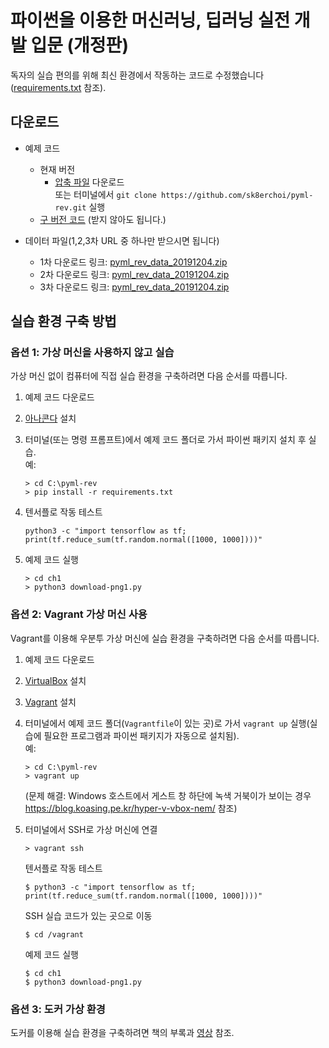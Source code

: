 # 파이썬을 이용한 머신러닝, 딥러닝 실전 개발 입문 (개정판)

독자의 실습 편의를 위해 최신 환경에서 작동하는 코드로 수정했습니다([requirements.txt](requirements.txt) 참조).

## 다운로드

- 예제 코드
  - 현재 버전
      - [압축 파일](https://github.com/sk8erchoi/pyml-rev/archive/refs/heads/main.zip) 다운로드  
         또는 터미널에서 `git clone https://github.com/sk8erchoi/pyml-rev.git` 실행
  - [구 버전 코드](https://drive.google.com/uc?export=download&id=17YpSzwuQzuR79d48EiNmAu1uCeJwAkX1) (받지 않아도 됩니다.)

- 데이터 파일(1,2,3차 URL 중 하나만 받으시면 됩니다)
  - 1차 다운로드 링크: [pyml_rev_data_20191204.zip](https://drive.google.com/uc?export=download&id=1FEGuJTOwFaz1Zz3gRSIXV-Y-HCMf1-1U)
  - 2차 다운로드 링크: [pyml_rev_data_20191204.zip](https://drive.google.com/uc?export=download&id=1eGFjTtwqJWobqz_kvs84Wya411lcHLsX)
  - 3차 다운로드 링크: [pyml_rev_data_20191204.zip](https://drive.google.com/uc?export=download&id=1NxsNavBodYFMRapqQ43AHeBb_9Ks8zwE)

## 실습 환경 구축 방법

### 옵션 1: 가상 머신을 사용하지 않고 실습

가상 머신 없이 컴퓨터에 직접 실습 환경을 구축하려면 다음 순서를 따릅니다.
  1. 예제 코드 다운로드
  1. [아나콘다](https://www.anaconda.com/) 설치
  1. 터미널(또는 명령 프롬프트)에서 예제 코드 폴더로 가서 파이썬 패키지 설치 후 실습.  
     예:
     ```
     > cd C:\pyml-rev
     > pip install -r requirements.txt
     ```
  1. 텐서플로 작동 테스트
     ```
     python3 -c "import tensorflow as tf; print(tf.reduce_sum(tf.random.normal([1000, 1000])))"
     ```

  1. 예제 코드 실행
     ```
     > cd ch1
     > python3 download-png1.py
     ```

### 옵션 2: Vagrant 가상 머신 사용

Vagrant를 이용해 우분투 가상 머신에 실습 환경을 구축하려면 다음 순서를 따릅니다.

  1. 예제 코드 다운로드  
  1. [VirtualBox](https://www.virtualbox.org/) 설치
  1. [Vagrant](https://www.vagrantup.com/) 설치
  1. 터미널에서 예제 코드 폴더(`Vagrantfile`이 있는 곳)로 가서 `vagrant up` 실행(실습에 필요한 프로그램과 파이썬 패키지가 자동으로 설치됨).  
     예:
     ```
     > cd C:\pyml-rev
     > vagrant up
     ```
     (문제 해결: Windows 호스트에서 게스트 창 하단에 녹색 거북이가 보이는 경우 https://blog.koasing.pe.kr/hyper-v-vbox-nem/ 참조)
  1. 터미널에서 SSH로 가상 머신에 연결  
     ```
     > vagrant ssh
     ```
     텐서플로 작동 테스트  
     ```
     $ python3 -c "import tensorflow as tf; print(tf.reduce_sum(tf.random.normal([1000, 1000])))"
     ```
     
     SSH 실습 코드가 있는 곳으로 이동
     
     ```
     $ cd /vagrant
     ```
     
     예제 코드 실행  
      
     ```
     $ cd ch1
     $ python3 download-png1.py
     ```
     
### 옵션 3: 도커 가상 환경

도커를 이용해 실습 환경을 구축하려면 책의 부록과 [영상](https://youtu.be/l_XFlB1Wwz8) 참조.

